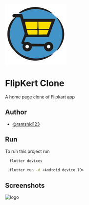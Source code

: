 

<img src="https://raw.githubusercontent.com/ramshid123/FlipKert-Clone/main/info/icon.png" alt="logo" width="200" height="200" />


# FlipKert Clone

A home page clone of Flipkart app


## Author

- [@ramshid123](https://www.github.com/ramshid123)


## Run

To run this project run

```bash
  flutter devices
```

```bash
  flutter run -d <Android device ID>
```
## Screenshots

<img src="https://raw.githubusercontent.com/ramshid123/FlipKert-Clone/main/info/icon.png](https://raw.githubusercontent.com/ramshid123/FlipKert-Clone/main/info/screenshot.png" alt="logo" width="600" height="600" />

